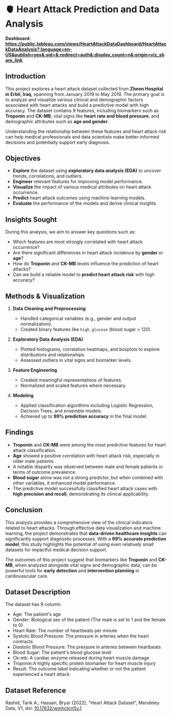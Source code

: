 # 🫀 Heart Attack Prediction and Data Analysis

#### Dashboard: https://public.tableau.com/views/HeartAttackDataDashboard/HeartAttackDataAnalysis?:language=en-US&publish=yes&:sid=&:redirect=auth&:display_count=n&:origin=viz_share_link

## Introduction

This project explores a heart attack dataset collected from **Zheen Hospital in Erbil, Iraq**, spanning from January 2019 to May 2019. The primary goal is to analyze and visualize various clinical and demographic factors associated with heart attacks and build a predictive model with high accuracy. The dataset contains 9 features, including biomarkers such as **Troponin** and **CK-MB**, vital signs like **heart rate and blood pressure**, and demographic attributes such as **age and gender**.

Understanding the relationship between these features and heart attack risk can help medical professionals and data scientists make better-informed decisions and potentially support early diagnosis.

## Objectives

- **Explore** the dataset using **exploratory data analysis (EDA)** to uncover trends, correlations, and outliers.
- **Engineer** relevant features for improving model performance.
- **Visualize** the impact of various medical attributes on heart attack occurrence.
- **Predict** heart attack outcomes using machine learning models.
- **Evaluate** the performance of the models and derive clinical insights.

## Insights Sought

During this analysis, we aim to answer key questions such as:

- Which features are most strongly correlated with heart attack occurrence?
- Are there significant differences in heart attack incidence by **gender** or **age**?
- How do **Troponin** and **CK-MB** levels influence the prediction of heart attacks?
- Can we build a reliable model to **predict heart attack risk** with high accuracy?

## Methods & Visualization

1. **Data Cleaning and Preprocessing**

   - Handled categorical variables (e.g., gender and output normalization).
   - Created binary features like `high_glucose` (blood sugar > 120).

2. **Exploratory Data Analysis (EDA)**

   - Plotted histograms, correlation heatmaps, and boxplots to explore distributions and relationships.
   - Assessed outliers in vital signs and biomarker levels.

3. **Feature Engineering**

   - Created meaningful representations of features.
   - Normalized and scaled features where necessary.

4. **Modeling**

   - Applied classification algorithms including Logistic Regression, Decision Trees, and ensemble models.
   - Achieved up to **99% prediction accuracy** in the final model.

## Findings

- **Troponin** and **CK-MB** were among the most predictive features for heart attack classification.
- **Age** showed a positive correlation with heart attack risk, especially in older male patients.
- A notable disparity was observed between male and female patients in terms of outcome prevalence.
- **Blood sugar** alone was not a strong predictor, but when combined with other variables, it enhanced model performance.
- The predictive model successfully classified heart attack cases with **high precision and recall**, demonstrating its clinical applicability.

## Conclusion

This analysis provides a comprehensive view of the clinical indicators related to heart attacks. Through effective data visualization and machine learning, the project demonstrates that **data-driven healthcare insights** can significantly support diagnostic processes. With a **99% accurate prediction model**, this study highlights the potential of using even relatively small datasets for impactful medical decision support.

The outcomes of this project suggest that biomarkers like **Troponin** and **CK-MB**, when analyzed alongside vital signs and demographic data, can be powerful tools for **early detection** and **intervention planning** in cardiovascular care.

## Dataset Description

The dataset has 9 column:

- Age: The patient's age
- Gender: Biological sex of the patient (The male is set to 1 and the female to 0)
- Heart Rate: The number of heartbeats per minute
- Systolic Blood Pressure: The pressure in arteries when the heart contracts
- Diastolic Blood Pressure: The pressure in arteries between heartbeats
- Blood Sugar: The patient's blood glucose level
- Ck-mb: A cardiac enzyme released during heart muscle damage
- Troponin:A highly specific protein biomarker for heart muscle injury
- Result: The outcome label indicating whether or not the patient experienced a heart attack

## Dataset Reference

Rashid, Tarik A.; Hassan, Bryar (2022), “Heart Attack Dataset”, Mendeley Data, V1, doi: [10.17632/wmhctcrt5v.1](https://doi.org/10.17632/wmhctcrt5v.1)
